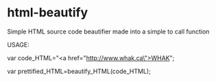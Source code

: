 # html-beautify
Simple HTML source code beautifier made into a simple to call function


USAGE:

var code_HTML="<title></title><a href=\"http://www.whak.ca\">WHAK</a>";

var prettified_HTML=beautify_HTML(code_HTML);
